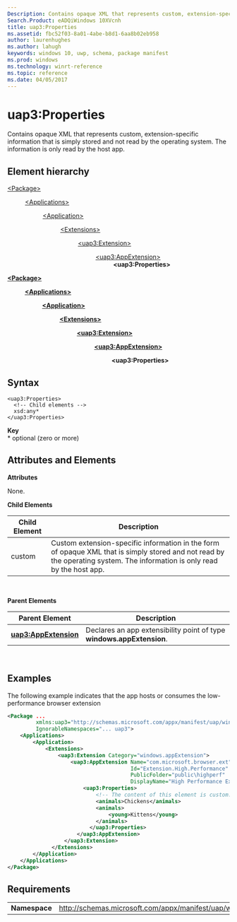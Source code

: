 ```yaml
---
Description: Contains opaque XML that represents custom, extension-specific information that is simply stored and not read by the operating system.
Search.Product: eADQiWindows 10XVcnh
title: uap3:Properties
ms.assetid: fbc52f03-8a01-4abe-b8d1-6aa8b02eb958
author: laurenhughes
ms.author: lahugh
keywords: windows 10, uwp, schema, package manifest
ms.prod: windows
ms.technology: winrt-reference
ms.topic: reference
ms.date: 04/05/2017
---
```


# uap3:Properties


Contains opaque XML that represents custom, extension-specific information that is simply stored and not read by the operating system. The information is only read by the host app.

## Element hierarchy

<dl>
<dt><a href="element-package.md">&lt;Package&gt;</a></dt>
<dd>
<dl>
<dt><a href="element-applications.md">&lt;Applications&gt;</a></dt>
<dd>
<dl>
<dt><a href="element-application.md">&lt;Application&gt;</a></dt>
<dd>
<dl>
<dt><a href="element-1-extensions.md">&lt;Extensions&gt;</a></dt>
<dd>
<dl>
<dt><a href="element-uap3-extension-manual.md">&lt;uap3:Extension&gt;</a></dt>
<dd>
<dl>
<dt><a href="element-uap3-appextension-manual.md">&lt;uap3:AppExtension&gt;</a></dt>
<dd><b>&lt;uap3:Properties&gt;</b></dd>
</dl>
</dd>
</dl>
</dd>
</dl>
</dd>
</dl>
</dd>
</dl>
</dd>
</dl>

[**&lt;Package&gt;**](element-package.md)

          [**&lt;Applications&gt;**](element-applications.md)

                    [**&lt;Application&gt;**](element-application.md)

                              [**&lt;Extensions&gt;**](element-1-extensions.md)

                                        [**&lt;uap3:Extension&gt;**](element-uap3-extension-manual.md)

                                                  [**&lt;uap3:AppExtension&gt;**](element-uap3-appextension-manual.md)

                                                            **&lt;uap3:Properties&gt;**

## Syntax


```
<uap3:Properties>
  <!-- Child elements -->
  xsd:any*
</uap3:Properties>

```
**Key**  
    \* optional (zero or more)

## Attributes and Elements


**Attributes**

None.

**Child Elements**

| Child Element | Description                                                                                                                                                               |
|---------------|---------------------------------------------------------------------------------------------------------------------------------------------------------------------------|
| custom        | Custom extension-specific information in the form of opaque XML that is simply stored and not read by the operating system. The information is only read by the host app. |

 

**Parent Elements**

| Parent Element                                                | Description                                                           |
|---------------------------------------------------------------|-----------------------------------------------------------------------|
| [**uap3:AppExtension**](element-uap3-appextension-manual.md) | Declares an app extensibility point of type **windows.appExtension**. |

 

## Examples


The following example indicates that the app hosts or consumes the low-performance browser extension

```XML
<Package ...
         xmlns:uap3="http://schemas.microsoft.com/appx/manifest/uap/windows10/3"  
         IgnorableNamespaces="... uap3">
    <Applications>
        <Application>
            <Extensions>
                <uap3:Extension Category="windows.appExtension">  
                    <uap3:AppExtension Name="com.microsoft.browser.ext"
                                       Id="Extension.High.Performance"
                                       PublicFolder="public\highperf"
                                       DisplayName="High Performance Extension">  
                        <uap3:Properties>  
                            <!-- The content of this element is custom. -->
                            <animals>Chickens</animals>  
                            <animals>  
                                <young>Kittens</young>  
                            </animals>  
                          </uap3:Properties>  
                      </uap3:AppExtension>  
                  </uap3:Extension>  
              </Extensions>
        </Application>
    </Applications>
</Package>
```

## Requirements


|               |                                                            |
|---------------|------------------------------------------------------------|
| **Namespace** | http://schemas.microsoft.com/appx/manifest/uap/windows10/3 |

 

 

 

